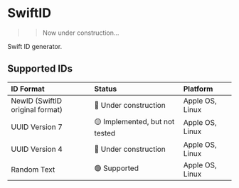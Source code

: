 # SwiftID

>> Now under construction...

Swift ID generator.

## Supported IDs
| ID Format        | Status  	                             | Platform        |
|:-----------------|:----------------------------------------|:----------------|
| NewID (SwiftID original format) | 🔴 Under construction    | Apple OS, Linux |
| UUID Version 7   | 🟡 Implemented, but not tested          | Apple OS, Linux |
| UUID Version 4   | 🔴 Under construction                   | Apple OS, Linux |
| Random Text      | 🟢 Supported                            | Apple OS, Linux |
